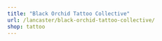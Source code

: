 ```yaml
---
title: "Black Orchid Tattoo Collective"
url: /lancaster/black-orchid-tattoo-collective/
shop: tattoo
---
```

